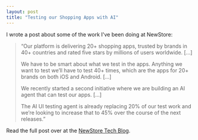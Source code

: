 ```yaml
---
layout: post
title: "Testing our Shopping Apps with AI"
---
```


I wrote a post about some of the work I've been doing at NewStore:

> “Our platform is delivering 20+ shopping apps, trusted by brands in 40+ countries and rated five stars by millions of users worldwide. [...]
> 
> We have to be smart about what we test in the apps. Anything we want to test we’ll have to test 40+ times, which are the apps for 20+ brands on both iOS and Android. [...]
> 
> We recently started a second initiative where we are building an AI agent that can test our apps. [...]
> 
> The AI UI testing agent is already replacing 20% of our test work and we’re looking to increase that to 45% over the course of the next releases.”

Read the full post over at the [NewStore Tech Blog](https://newstoretech.substack.com/p/testing-our-shopping-apps-with-ai).